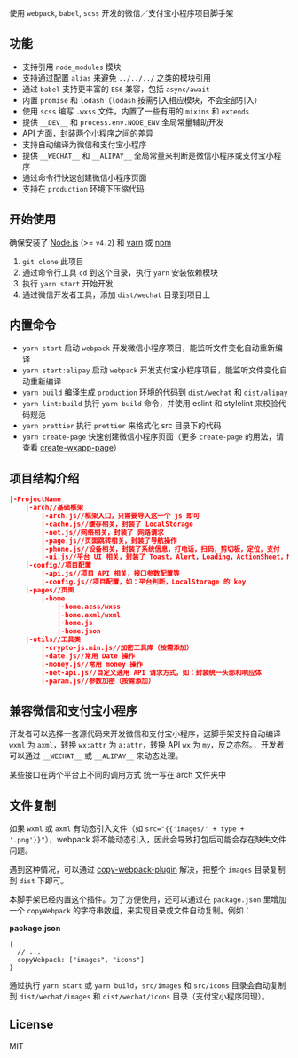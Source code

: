 使用 `webpack`, `babel`, `scss` 开发的微信／支付宝小程序项目脚手架

## 功能

- 支持引用 `node_modules` 模块
- 支持通过配置 `alias` 来避免 `../../../` 之类的模块引用
- 通过 `babel` 支持更丰富的 `ES6` 兼容，包括 `async/await`
- 内置 `promise` 和 `lodash`（`lodash` 按需引入相应模块，不会全部引入）
- 使用 `scss` 编写 `.wxss` 文件，内置了一些有用的 `mixins` 和 `extends`
- 提供 `__DEV__` 和 `process.env.NODE_ENV` 全局常量辅助开发
- API 方面，封装两个小程序之间的差异
- 支持自动编译为微信和支付宝小程序
- 提供 `__WECHAT__` 和 `__ALIPAY__` 全局常量来判断是微信小程序或支付宝小程序
- 通过命令行快速创建微信小程序页面
- 支持在 `production` 环境下压缩代码

## 开始使用

确保安装了 [Node.js](https://nodejs.org/) (>= `v4.2`) 和 [yarn](https://yarnpkg.com) 或 [npm](https://www.npmjs.com/package/npm)

1.  `git clone` 此项目
2.  通过命令行工具 `cd` 到这个目录，执行 `yarn` 安装依赖模块
3.  执行 `yarn start` 开始开发
4.  通过微信开发者工具，添加 `dist/wechat` 目录到项目上

## 内置命令

- `yarn start` 启动 `webpack` 开发微信小程序项目，能监听文件变化自动重新编译
- `yarn start:alipay` 启动 `webpack` 开发支付宝小程序项目，能监听文件变化自动重新编译
- `yarn build` 编译生成 `production` 环境的代码到 `dist/wechat` 和 `dist/alipay`
- `yarn lint:build` 执行 `yarn build` 命令，并使用 eslint 和 stylelint 来校验代码规范
- `yarn prettier` 执行 `prettier` 来格式化 src 目录下的代码
- `yarn create-page` 快速创建微信小程序页面（更多 `create-page` 的用法，请查看 [create-wxapp-page](https://github.com/cantonjs/create-wxapp-page)）

## 项目结构介绍

```JSON
|-ProjectName
    |-arch//基础框架
        |-arch.js//框架入口，只需要导入这一个 js 即可
        |-cache.js//缓存相关，封装了 LocalStorage
        |-net.js//网络相关，封装了 网路请求
        |-page.js//页面跳转相关，封装了导航操作
        |-phone.js//设备相关，封装了系统信息，打电话，扫码，剪切板，定位，支付
        |-ui.js//平台 UI 相关，封装了 Toast，Alert，Loading，ActionSheet，NavigationBar
    |-config//项目配置
        |-api.js//项目 API 相关，接口参数配置等
        |-config.js//项目配置，如：平台判断，LocalStorage 的 key
    |-pages//页面
        |-home
            |-home.acss/wxss
            |-home.axml/wxml
            |-home.js
            |-home.json
    |-utils//工具类
        |-crypto-js.min.js//加密工具库（按需添加）
        |-date.js//常用 Date 操作
        |-money.js//常用 money 操作
        |-net-api.js//自定义通用 API 请求方式，如：封装统一头部和响应体
        |-param.js//参数加密（按需添加）
```

## 兼容微信和支付宝小程序

开发者可以选择一套源代码来开发微信和支付宝小程序，这脚手架支持自动编译 `wxml` 为 `axml`，转换 `wx:attr` 为 `a:attr`，转换 API `wx` 为 `my`，反之亦然。，开发者可以通过 `__WECHAT__` 或 `__ALIPAY__` 来动态处理。

某些接口在两个平台上不同的调用方式 统一写在 arch 文件夹中

## 文件复制

如果 `wxml` 或 `axml` 有动态引入文件（如 `src="{{'images/' + type + '.png'}}"`），webpack 将不能动态引入，因此会导致打包后可能会存在缺失文件问题。

遇到这种情况，可以通过 [copy-webpack-plugin](https://github.com/webpack-contrib/copy-webpack-plugin) 解决，把整个 `images` 目录复制到 `dist` 下即可。

本脚手架已经内置这个插件。为了方便使用，还可以通过在 `package.json` 里增加一个 `copyWebpack` 的字符串数组，来实现目录或文件自动复制。例如：

**package.json**

```json5
{
  // ...
  copyWebpack: ["images", "icons"]
}
```

通过执行 `yarn start` 或 `yarn build`，`src/images` 和 `src/icons` 目录会自动复制到 `dist/wechat/images` 和 `dist/wechat/icons` 目录（支付宝小程序同理）。

## License

MIT

